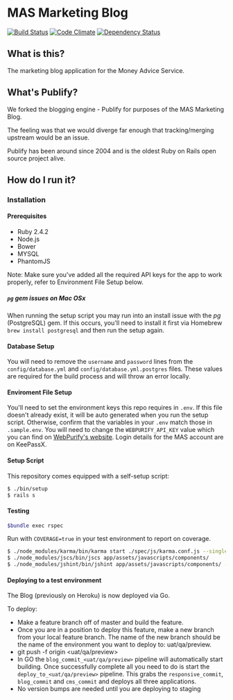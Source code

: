 # MAS Marketing Blog

[![Build Status](https://travis-ci.org/moneyadviceservice/publify.png)](https://travis-ci.org/moneyadviceservice/publify)
[![Code Climate](https://codeclimate.com/github/moneyadviceservice/publify.png)](https://codeclimate.com/github/moneyadviceservice/publify)
[![Dependency Status](https://gemnasium.com/moneyadviceservice/publify.png)](https://gemnasium.com/moneyadviceservice/publify)

## What is this?

The marketing blog application for the Money Advice Service.

## What's Publify?

We forked the blogging engine - Publify for purposes of the MAS Marketing Blog.

The feeling was that we would diverge far enough that tracking/merging upstream would be an issue.

Publify has been around since 2004 and is the oldest Ruby on Rails open source project alive.

## How do I run it?

### Installation

#### Prerequisites

- Ruby 2.4.2
- Node.js
- Bower
- MYSQL
- PhantomJS

Note: Make sure you've added all the required API keys for the app to work properly, refer to
Environment File Setup below.

##### `pg` gem issues on Mac OSx

When running the setup script you may run into an install issue with the *pg* (PostgreSQL) gem. If this occurs, you'll need to install it first via Homebrew `brew install postgresql` and then run the setup again.

#### Database Setup
You will need to remove the `username` and `password` lines from the `config/database.yml` and `config/database.yml.postgres` files. These values are required for the build process and will throw an error locally.

#### Enviroment File Setup

You'll need to set the environment keys this repo requires in `.env`. If this file doesn't already exist, it will be auto generated when you run the setup script. Otherwise, confirm that the variables in your `.env` match those in `.sample.env`. You will need to change the `WEBPURIFY_API_KEY` value which you can find on [WebPurify's website](https://www.webpurify.com/). Login details for the MAS account are on KeePassX.

#### Setup Script
This repository comes equipped with a self-setup script:

```bash
$ ./bin/setup
$ rails s
```

#### Testing

```bash
$bundle exec rspec
```

Run with `COVERAGE=true` in your test environment to report on coverage.

```bash
$ ./node_modules/karma/bin/karma start ./spec/js/karma.conf.js --single-run
$ ./node_modules/jscs/bin/jscs app/assets/javascripts/components/
$ ./node_modules/jshint/bin/jshint app/assets/javascripts/components/ --config .jshintrc
```


#### Deploying to a test environment

The Blog (previously on Heroku) is now deployed via Go.

To deploy:
- Make a feature branch off of master and build the feature.
- Once you are in a position to deploy this feature, make a new branch from your local feature branch. The name of the new branch should be the name of the environment you want to deploy to: uat/qa/preview.
- git push -f origin <uat/qa/preview>
- In GO the `blog_commit_<uat/qa/preview>` pipeline will automatically start building. Once successfully complete all you need to do is start the `deploy_to_<uat/qa/preview>` pipeline. This grabs the `responsive_commit`, `blog_commit` and `cms_commit` and deploys all three applications.
- No version bumps are needed until you are deploying to staging
